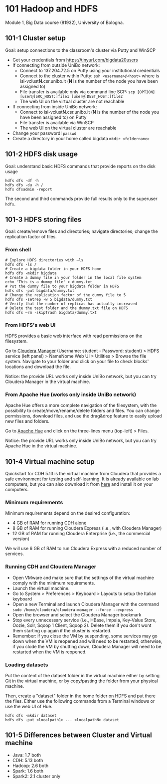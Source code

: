 # 101 Hadoop and HDFS

Module 1, Big Data course (81932), University of Bologna.

## 101-1 Cluster setup

Goal: setup connections to the classroom's cluster via Putty and WinSCP

- Get your credentials from https://tinyurl.com/bigdata20users 
- If connecting from outside UniBo network:
  - Connect to 137.204.72.5 on Putty using your institutional credentials
  - Connect to the cluster within Putty: ```ssh <username>@<host>``` where <host> is isi-vclust**N**.csr.unibo.it (**N** is the number of the node you have been assigned to)
  - File transfer is available only via command line SCP: ```scp [OPTION] [user@]SRC_HOST:]file1 [user@]DEST_HOST:]file2```
  - The web UI on the virtual cluster are not reachable
- If connecting from inside UniBo network:
  - Connect to isi-vclust**N**.csr.unibo.it (**N** is the number of the node you have been assigned to) on Putty
  - File transfer is available via WinSCP
  - The web UI on the virtual cluster are reachable
- Change your password!
```passwd```
- Create a directory in your home called bigdata
```mkdir <foldername>```

## 101-2 HDFS disk usage

Goal: understand basic HDFS commands that provide reports on the disk usage

```
hdfs dfs -df -h
hdfs dfs -du -h /
hdfs dfsadmin -report
```

The second and third commands provide full results only to the superuser ```hdfs```.

## 101-3 HDFS storing files

Goal: create/remove files and directories; navigate directories; change the replication factor of files.

### From shell

```shell
# Explore HDFS directories with –ls
hdfs dfs -ls /
# Create a bigdata folder in your HDFS home
hdfs dfs -mkdir bigdata
# Create a dummy file in your folder in the local file system
echo 'This is a dummy file' > dummy.txt
# Put the dummy file to your bigdata folder in HDFS
hdfs dfs -put bigdata/dummy.txt
# Change the replication factor of the dummy file to 5
hdfs dfs -setrep -w 5 bigdata/dummy.txt
# Verify that the number of replicas has actually increased
# Delete the test folder and the dummy.txt file on HDFS
hdfs dfs –rm -skipTrash bigdata/dummy.txt
```

### From HDFS's web UI

HDFS provides a basic web interface with read permissions on the filesystem. 

Go to [Cloudera Manager](http://137.204.72.233:7180/cmf/home) (Username: student - Password: student) > HDFS service (left panel) > NameNome Web UI > Utilities > Browse the file system. Navigate to your folder and click on your file to check blocks' locations and download the file.

Notice: the provide URL works only inside UniBo network, but you can try Cloudera Manager in the virtual machine.

### From Apache Hue (works only inside UniBo network)

Apache Hue offers a more complete navigation of the filesystem, with the possibility to create/move/rename/delete folders and files. You can change permissions, download files, and use the drag&drop feature to easily upload new files and folders.

Go to [Apache Hue](http://137.204.72.233:8888) and click on the three-lines menu (top-left) > Files.

Notice: the provide URL works only inside UniBo network, but you can try Apache Hue in the virtual machine.

## 101-4 Virtual machine setup

Quickstart for CDH 5.13 is the virtual machine from Cloudera that provides a safe environment for testing and self-learning. It is already available on lab computers, but you can also download it from [here](https://www.cloudera.com/downloads/quickstart_vms/5-13.html) and install it on your computers.

### Minimum requirements

Minimum requirements depend on the desired configuration:
- 4 GB of RAM for running CDH alone
- 8 GB of RAM for running Cloudera Express (i.e., with Cloudera Manager)
- 12 GB of RAM for running Cloudera Enterprise (i.e., the commercial version)

We will use 6 GB of RAM to run Cloudera Express with a reduced number of services.

### Running CDH and Cloudera Manager

- Open VMware and make sure that the settings of the virtual machine comply with the minimum requirements.
- Launch the virtual machine.
- Go to System > Preferences > Keyboard > Layouts to setup the Italian keyboard
- Open a new Terminal and launch Cloudera Manager with the command ```sudo /home/cloudera/cloudera-manager --force --express```
- Open the browser and select the Cloudera Manager bookmark
- Stop every unnecessary service (i.e., HBase, Impala, Key-Value Store, Oozie, Solr, Sqoop 1 Client, Sqoop 2). Delete them if you don't wont them starting up again if the cluster is restarted.
- Remember: if you close the VM by suspending, some services may go down when the VM is reopened and will need to be restarted; otherwise, if you clode the VM by shutting down, Cloudera Manager will need to be restarted when the VM is reopened.

### Loading datasets

Put the content of the dataset folder in the virtual machine either by setting Git in the virtual machine, or by copy/pasting the folder from your physical machine.

Then, create a "dataset" folder in the home folder on HDFS and put there the files. Either use the following commands from a Terminal windows or use the web UI of Hue.

```shell
hdfs dfs -mkdir dataset
hdfs dfs -put <localpath1> ... <localpathN> dataset
```

## 101-5 Differences between Cluster and Virtual machine

- Java: 1.7 both
- CDH: 5.13 both
- Hadoop: 2.6 both
- Spark: 1.6 both
- Spark2: 2.1 cluster only
